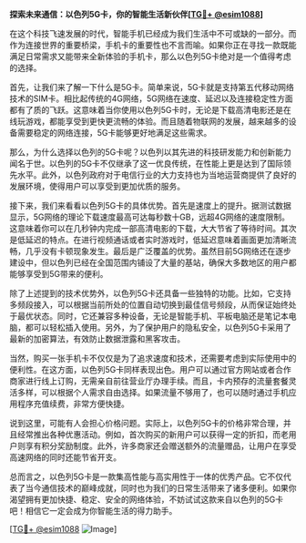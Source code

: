 **探索未来通信：以色列5G卡，你的智能生活新伙伴[[TG💪+ @esim1088](https://t.me/s/esim1088)]**

在这个科技飞速发展的时代，智能手机已经成为我们生活中不可或缺的一部分。而作为连接世界的重要桥梁，手机卡的重要性也不言而喻。如果你正在寻找一款既能满足日常需求又能带来全新体验的手机卡，那么以色列5G卡绝对是一个值得考虑的选择。

首先，让我们来了解一下什么是5G卡。简单来说，5G卡就是支持第五代移动网络技术的SIM卡。相比起传统的4G网络，5G网络在速度、延迟以及连接稳定性方面都有了质的飞跃。这意味着当你使用以色列5G卡时，无论是下载高清电影还是在线玩游戏，都能享受到更快更流畅的体验。而且随着物联网的发展，越来越多的设备需要稳定的网络连接，5G卡能够更好地满足这些需求。

那么，为什么选择以色列的5G卡呢？以色列以其先进的科技研发能力和创新能力闻名于世。以色列的5G卡不仅继承了这一优良传统，在性能上更是达到了国际领先水平。此外，以色列政府对于电信行业的大力支持也为当地运营商提供了良好的发展环境，使得用户可以享受到更加优质的服务。

接下来，我们来看看以色列5G卡的具体优势。首先是速度上的提升。据测试数据显示，5G网络的理论下载速度最高可达每秒数十GB，远超4G网络的速度限制。这意味着你可以在几秒钟内完成一部高清电影的下载，大大节省了等待时间。其次是低延迟的特点。在进行视频通话或者实时游戏时，低延迟意味着画面更加清晰流畅，几乎没有卡顿现象发生。最后是广泛覆盖的优势。虽然目前5G网络还在逐步建设中，但以色列已经在全国范围内铺设了大量的基站，确保大多数地区的用户都能够享受到5G带来的便利。

除了上述提到的技术优势外，以色列5G卡还具备一些独特的功能。比如，它支持多频段接入，可以根据当前所处的位置自动切换到最佳信号频段，从而保证始终处于最优状态。同时，它还兼容多种设备，无论是智能手机、平板电脑还是笔记本电脑，都可以轻松插入使用。另外，为了保护用户的隐私安全，以色列5G卡采用了最新的加密算法，有效防止数据泄露和黑客攻击。

当然，购买一张手机卡不仅仅是为了追求速度和技术，还需要考虑到实际使用中的便利性。在这方面，以色列5G卡同样表现出色。用户可以通过官方网站或者合作商家进行线上订购，无需亲自前往营业厅办理手续。而且，卡内预存的流量套餐灵活多样，可以根据个人需求自由选择。如果流量不够用了，也可以随时通过手机应用程序充值续费，非常方便快捷。

说到这里，可能有人会担心价格问题。实际上，以色列5G卡的价格非常合理，并且经常推出各种优惠活动。例如，首次购买的新用户可以获得一定的折扣，而老用户则享有积分奖励制度。此外，许多商家还会赠送额外的流量赠品，让用户在享受高速网络的同时还能节省开支。

总而言之，以色列5G卡是一款集高性能与高实用性于一体的优秀产品。它不仅代表了当今通信技术的巅峰成就，同时也为我们的日常生活带来了诸多便利。如果你渴望拥有更加快捷、稳定、安全的网络体验，不妨试试这款来自以色列的5G卡吧！相信它一定会成为你智能生活的得力助手。

[[TG💪+ @esim1088](https://t.me/s/esim1088) ![Image](https://i.postimg.cc/4NQfJmqS/Snipaste-2025-05-13-00-14-12.png)]